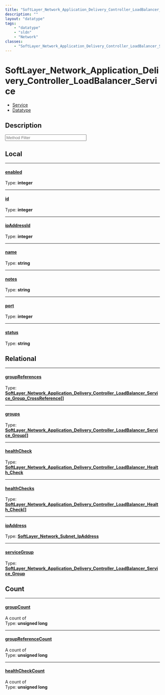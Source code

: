 ```yaml
---
title: "SoftLayer_Network_Application_Delivery_Controller_LoadBalancer_Service"
description: ""
layout: "datatype"
tags:
    - "datatype"
    - "sldn"
    - "Network"
classes:
    - "SoftLayer_Network_Application_Delivery_Controller_LoadBalancer_Service"
---
```


# SoftLayer_Network_Application_Delivery_Controller_LoadBalancer_Service
<div id='service-datatype'>
    <ul id='sldn-reference-tabs'>
    <li id='service'> <a href='/reference/services/SoftLayer_Network_Application_Delivery_Controller_LoadBalancer_Service' >Service</a></li>    <li id='datatype'> <a href='/reference/datatypes/SoftLayer_Network_Application_Delivery_Controller_LoadBalancer_Service' >Datatype</a></li>
    </ul>
</div>

## Description 






<!-- Service Filer BEGIN -->
<div class="view-filters">
        <div class="clearfix">
            <div class="search-input-box">
                <input placeholder="Method Filter" onkeyup="titleSearch(inputId='prop-input', divId='properties', elementClass='prop-row')" 
                    type="text" id="prop-input" value="" size="30" maxlength="128" class="form-text">
            </div>
        </div>
</div>
<!-- Service Filer END -->

<div id="properties" class="content">
<div id="localProperties" class="prop-content" >

## Local
-----
[enabled]: #enabled
#### [enabled]
  
<span class="type-label">Type: </span>**integer**

-----
[id]: #id
#### [id]
  
<span class="type-label">Type: </span>**integer**

-----
[ipAddressId]: #ipaddressid
#### [ipAddressId]
  
<span class="type-label">Type: </span>**integer**

-----
[name]: #name
#### [name]
  
<span class="type-label">Type: </span>**string**

-----
[notes]: #notes
#### [notes]
  
<span class="type-label">Type: </span>**string**

-----
[port]: #port
#### [port]
  
<span class="type-label">Type: </span>**integer**

-----
[status]: #status
#### [status]
  
<span class="type-label">Type: </span>**string**

</div>
<!-- LOCAL PROPERTY END -->

<div id="relationalProperties"  class="prop-content" >

## Relational
-----
[groupReferences]: #groupreferences
#### [groupReferences]
  
<span class="type-label">Type: </span>**<a href='/reference/datatypes/SoftLayer_Network_Application_Delivery_Controller_LoadBalancer_Service_Group_CrossReference'>SoftLayer_Network_Application_Delivery_Controller_LoadBalancer_Service_Group_CrossReference[] </a>**

-----
[groups]: #groups
#### [groups]
  
<span class="type-label">Type: </span>**<a href='/reference/datatypes/SoftLayer_Network_Application_Delivery_Controller_LoadBalancer_Service_Group'>SoftLayer_Network_Application_Delivery_Controller_LoadBalancer_Service_Group[] </a>**

-----
[healthCheck]: #healthcheck
#### [healthCheck]
  
<span class="type-label">Type: </span>**<a href='/reference/datatypes/SoftLayer_Network_Application_Delivery_Controller_LoadBalancer_Health_Check'>SoftLayer_Network_Application_Delivery_Controller_LoadBalancer_Health_Check </a>**

-----
[healthChecks]: #healthchecks
#### [healthChecks]
  
<span class="type-label">Type: </span>**<a href='/reference/datatypes/SoftLayer_Network_Application_Delivery_Controller_LoadBalancer_Health_Check'>SoftLayer_Network_Application_Delivery_Controller_LoadBalancer_Health_Check[] </a>**

-----
[ipAddress]: #ipaddress
#### [ipAddress]
  
<span class="type-label">Type: </span>**<a href='/reference/datatypes/SoftLayer_Network_Subnet_IpAddress'>SoftLayer_Network_Subnet_IpAddress </a>**

-----
[serviceGroup]: #servicegroup
#### [serviceGroup]
  
<span class="type-label">Type: </span>**<a href='/reference/datatypes/SoftLayer_Network_Application_Delivery_Controller_LoadBalancer_Service_Group'>SoftLayer_Network_Application_Delivery_Controller_LoadBalancer_Service_Group </a>**


## Count

-----
[groupCount]: #groupcount
#### [groupCount]
A count of    
<span class="type-label">Type: </span>**unsigned long**


-----
[groupReferenceCount]: #groupreferencecount
#### [groupReferenceCount]
A count of    
<span class="type-label">Type: </span>**unsigned long**


-----
[healthCheckCount]: #healthcheckcount
#### [healthCheckCount]
A count of    
<span class="type-label">Type: </span>**unsigned long**

</div>


